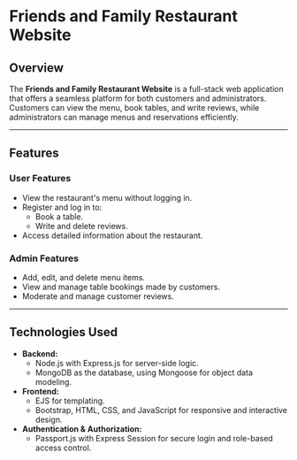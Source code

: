# Friends and Family Restaurant Website  

## Overview  
The **Friends and Family Restaurant Website** is a full-stack web application that offers a seamless platform for both customers and administrators. Customers can view the menu, book tables, and write reviews, while administrators can manage menus and reservations efficiently.  

---

## Features  

### User Features  
- View the restaurant's menu without logging in.  
- Register and log in to:  
  - Book a table.  
  - Write and delete reviews.  
- Access detailed information about the restaurant.  

### Admin Features  
- Add, edit, and delete menu items.  
- View and manage table bookings made by customers.  
- Moderate and manage customer reviews.  

---

## Technologies Used  
- **Backend:**  
  - Node.js with Express.js for server-side logic.  
  - MongoDB as the database, using Mongoose for object data modeling.  
- **Frontend:**  
  - EJS for templating.  
  - Bootstrap, HTML, CSS, and JavaScript for responsive and interactive design.  
- **Authentication & Authorization:**  
  - Passport.js with Express Session for secure login and role-based access control.  



